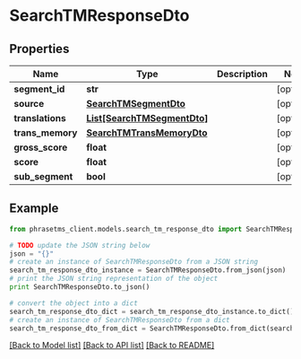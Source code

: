 # SearchTMResponseDto

## Properties

| Name             | Type                                                    | Description | Notes      |
| ---------------- | ------------------------------------------------------- | ----------- | ---------- |
| **segment_id**   | **str**                                                 |             | [optional] |
| **source**       | [**SearchTMSegmentDto**](SearchTMSegmentDto.md)         |             | [optional] |
| **translations** | [**List[SearchTMSegmentDto]**](SearchTMSegmentDto.md)   |             | [optional] |
| **trans_memory** | [**SearchTMTransMemoryDto**](SearchTMTransMemoryDto.md) |             | [optional] |
| **gross_score**  | **float**                                               |             | [optional] |
| **score**        | **float**                                               |             | [optional] |
| **sub_segment**  | **bool**                                                |             | [optional] |

## Example

```python
from phrasetms_client.models.search_tm_response_dto import SearchTMResponseDto

# TODO update the JSON string below
json = "{}"
# create an instance of SearchTMResponseDto from a JSON string
search_tm_response_dto_instance = SearchTMResponseDto.from_json(json)
# print the JSON string representation of the object
print SearchTMResponseDto.to_json()

# convert the object into a dict
search_tm_response_dto_dict = search_tm_response_dto_instance.to_dict()
# create an instance of SearchTMResponseDto from a dict
search_tm_response_dto_from_dict = SearchTMResponseDto.from_dict(search_tm_response_dto_dict)
```

[[Back to Model list]](../README.md#documentation-for-models) [[Back to API list]](../README.md#documentation-for-api-endpoints) [[Back to README]](../README.md)
